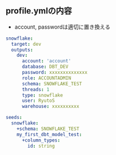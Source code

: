 ## profile.ymlの内容

- account, passwordは適切に置き換える

``` ~/.dbt/profiles.yml
snowflake:
  target: dev
  outputs:
    dev:
      account: 'account'
      database: DBT_DEV
      password: xxxxxxxxxxxxxx
      role: ACCOUNTADMIN
      schema: SNOWFLAKE_TEST
      threads: 1
      type: snowflake
      user: RyutoS
      warehouse: xxxxxxxxxx

seeds:
  snowflake:
    +schema: SNOWFLAKE_TEST
    my_first_dbt_model_test:
      +column_types:
        id: string
```